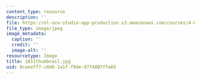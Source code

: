 ```yaml
---
content_type: resource
description: ''
file: https://ol-ocw-studio-app-production.s3.amazonaws.com/courses/4-614-religious-architecture-and-islamic-cultures-fall-2002/8ceeeff7c0d61a1ff9de87f4807ffa65_1011thumbnail.jpg
file_type: image/jpeg
image_metadata:
  caption: ''
  credit: ''
  image-alt: ''
resourcetype: Image
title: 1011thumbnail.jpg
uid: 8ceeeff7-c0d6-1a1f-f9de-87f4807ffa65
---
```


